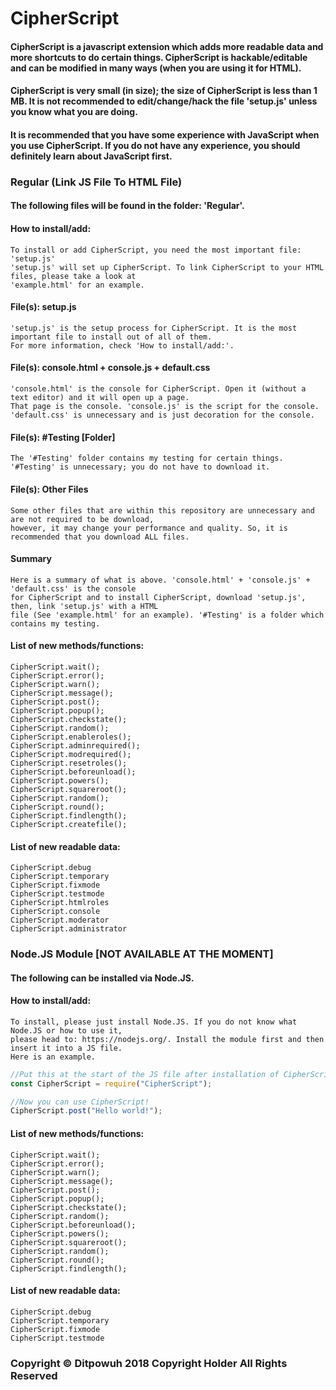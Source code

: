 # CipherScript

#### CipherScript is a javascript extension which adds more readable data and more shortcuts to do certain things. CipherScript is hackable/editable and can be modified in many ways (when you are using it for HTML).
#### CipherScript is very small (in size); the size of CipherScript is less than 1 MB. It is not recommended to edit/change/hack the file 'setup.js' unless you know what you are doing.
#### It is recommended that you have some experience with JavaScript when you use CipherScript. If you do not have any experience, you should definitely learn about JavaScript first.

### Regular (Link JS File To HTML File)
#### The following files will be found in the folder: 'Regular'.

#### How to install/add:
```
To install or add CipherScript, you need the most important file: 'setup.js'
'setup.js' will set up CipherScript. To link CipherScript to your HTML files, please take a look at
'example.html' for an example.
```
#### File(s): setup.js
```
'setup.js' is the setup process for CipherScript. It is the most important file to install out of all of them.
For more information, check 'How to install/add:'.
```
#### File(s): console.html + console.js + default.css
```
'console.html' is the console for CipherScript. Open it (without a text editor) and it will open up a page.
That page is the console. 'console.js' is the script for the console.
'default.css' is unnecessary and is just decoration for the console.
```
#### File(s): #Testing [Folder]
```
The '#Testing' folder contains my testing for certain things.
'#Testing' is unnecessary; you do not have to download it.
```
#### File(s): Other Files
```
Some other files that are within this repository are unnecessary and are not required to be download,
however, it may change your performance and quality. So, it is recommended that you download ALL files.
```
#### Summary
```
Here is a summary of what is above. 'console.html' + 'console.js' + 'default.css' is the console
for CipherScript and to install CipherScript, download 'setup.js', then, link 'setup.js' with a HTML
file (See 'example.html' for an example). '#Testing' is a folder which contains my testing.
```
#### List of new methods/functions:
```
CipherScript.wait();
CipherScript.error();
CipherScript.warn();
CipherScript.message();
CipherScript.post();
CipherScript.popup();
CipherScript.checkstate();
CipherScript.random();
CipherScript.enableroles();
CipherScript.adminrequired();
CipherScript.modrequired();
CipherScript.resetroles();
CipherScript.beforeunload();
CipherScript.powers();
CipherScript.squareroot();
CipherScript.random();
CipherScript.round();
CipherScript.findlength();
CipherScript.createfile();
```
#### List of new readable data:
```
CipherScript.debug
CipherScript.temporary
CipherScript.fixmode
CipherScript.testmode
CipherScript.htmlroles
CipherScript.console
CipherScript.moderator
CipherScript.administrator
```

### Node.JS Module [NOT AVAILABLE AT THE MOMENT]
#### The following can be installed via Node.JS.

#### How to install/add:
```
To install, please just install Node.JS. If you do not know what Node.JS or how to use it,
please head to: https://nodejs.org/. Install the module first and then insert it into a JS file.
Here is an example.
```
```javascript
//Put this at the start of the JS file after installation of CipherScript.
const CipherScript = require("CipherScript"); 

//Now you can use CipherScript!
CipherScript.post("Hello world!");
```
#### List of new methods/functions:
```
CipherScript.wait();
CipherScript.error();
CipherScript.warn();
CipherScript.message();
CipherScript.post();
CipherScript.popup();
CipherScript.checkstate();
CipherScript.random();
CipherScript.beforeunload();
CipherScript.powers();
CipherScript.squareroot();
CipherScript.random();
CipherScript.round();
CipherScript.findlength();
```
#### List of new readable data:
```
CipherScript.debug
CipherScript.temporary
CipherScript.fixmode
CipherScript.testmode
```

### Copyright © Ditpowuh 2018 Copyright Holder All Rights Reserved
